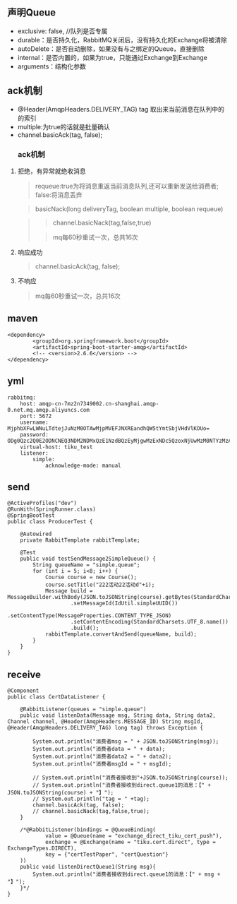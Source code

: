 ## 声明Queue
* exclusive: false, //队列是否专属
* durable：是否持久化，RabbitMQ关闭后，没有持久化的Exchange将被清除
* autoDelete：是否自动删除，如果没有与之绑定的Queue，直接删除
* internal：是否内置的，如果为true，只能通过Exchange到Exchange
* arguments：结构化参数
## ack机制
+ @Header(AmqpHeaders.DELIVERY_TAG) tag 取出来当前消息在队列中的的索引
+ multiple:为true的话就是批量确认
+ channel.basicAck(tag, false);
    ### ack机制
1. 拒绝，有异常就绝收消息
   > requeue:true为将消息重返当前消息队列,还可以重新发送给消费者; false:将消息丢弃
   
   > basicNack(long deliveryTag, boolean multiple, boolean requeue)
   
   >> channel.basicNack(tag,false,true)
   > 
   > > mq每60秒重试一次，总共16次
2. 响应成功
   > channel.basicAck(tag, false);
3. 不响应
   > mq每60秒重试一次，总共16次
    
## maven
    <dependency>
            <groupId>org.springframework.boot</groupId>
            <artifactId>spring-boot-starter-amqp</artifactId>
            <!-- <version>2.6.6</version> -->
    </dependency>
## yml
    rabbitmq:
        host: amqp-cn-7mz2n7349002.cn-shanghai.amqp-0.net.mq.amqp.aliyuncs.com
        port: 5672
        username: MjphbXFwLWNuLTdtejJuNzM0OTAwMjpMVEFJNXREandhQW5tYmtSbjVHdVlKOUo=
        password: ODg0Qzc2Q0E2ODNCNEQ3NDM2NDMxQzE1NzdBQzEyMjgwMzExNDc5QzoxNjUwMzM0NTYzMzA4
        virtual-host: tiku_test
        listener:
            simple:
                acknowledge-mode: manual

## send
    @ActiveProfiles("dev")
    @RunWith(SpringRunner.class)
    @SpringBootTest
    public class ProducerTest {

        @Autowired
        private RabbitTemplate rabbitTemplate;

        @Test
        public void testSendMessage2SimpleQueue() {
            String queueName = "simple.queue";
            for (int i = 5; i<8; i++) {
                Course course = new Course();
                course.setTitle("222活动22活动d"+i);
                Message build = MessageBuilder.withBody(JSON.toJSONString(course).getBytes(StandardCharsets.UTF_8))
                        .setMessageId(IdUtil.simpleUUID())
                        .setContentType(MessageProperties.CONTENT_TYPE_JSON)
                        .setContentEncoding(StandardCharsets.UTF_8.name())
                        .build();
                rabbitTemplate.convertAndSend(queueName, build);
            }
        }
    }
## receive
    @Component
    public class CertDataListener {

        @RabbitListener(queues = "simple.queue")
        public void listenData(Message msg, String data, String data2, Channel channel, @Header(AmqpHeaders.MESSAGE_ID) String msgId, @Header(AmqpHeaders.DELIVERY_TAG) long tag) throws Exception {
    
            System.out.println("消费者msg = " + JSON.toJSONString(msg));
            System.out.println("消费者data = " + data);
            System.out.println("消费者data2 = " + data2);
            System.out.println("消费者msgId = " + msgId);
    
            // System.out.println("消费者接收到"+JSON.toJSONString(course));
            // System.out.println("消费者接收到direct.queue1的消息：【" + JSON.toJSONString(course) + "】");
            // System.out.println("tag = " +tag);
            channel.basicAck(tag, false);
            // channel.basicNack(tag,false,true);
        }
    
        /*@RabbitListener(bindings = @QueueBinding(
                value = @Queue(name = "exchange_direct_tiku_cert_push"),
                exchange = @Exchange(name = "tiku.cert.direct", type = ExchangeTypes.DIRECT),
                key = {"certTestPaper", "certQuestion"}
        ))
        public void listenDirectQueue1(String msg){
            System.out.println("消费者接收到direct.queue1的消息：【" + msg + "】");
        }*/
    }